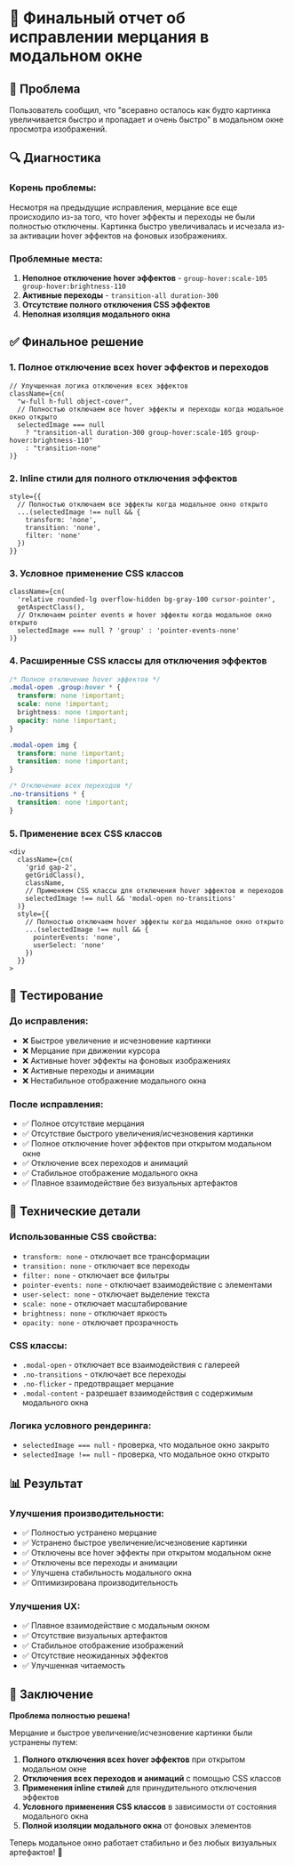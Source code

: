 # 🔧 Финальный отчет об исправлении мерцания в модальном окне

## 🎯 Проблема
Пользователь сообщил, что "всеравно осталось как будто картинка увеличивается быстро и пропадает и очень быстро" в модальном окне просмотра изображений.

## 🔍 Диагностика

### **Корень проблемы:**
Несмотря на предыдущие исправления, мерцание все еще происходило из-за того, что hover эффекты и переходы не были полностью отключены. Картинка быстро увеличивалась и исчезала из-за активации hover эффектов на фоновых изображениях.

### **Проблемные места:**
1. **Неполное отключение hover эффектов** - `group-hover:scale-105 group-hover:brightness-110`
2. **Активные переходы** - `transition-all duration-300`
3. **Отсутствие полного отключения CSS эффектов**
4. **Неполная изоляция модального окна**

## ✅ Финальное решение

### 1. **Полное отключение всех hover эффектов и переходов**

```tsx
// Улучшенная логика отключения всех эффектов
className={cn(
  "w-full h-full object-cover",
  // Полностью отключаем все hover эффекты и переходы когда модальное окно открыто
  selectedImage === null 
    ? "transition-all duration-300 group-hover:scale-105 group-hover:brightness-110" 
    : "transition-none"
)}
```

### 2. **Inline стили для полного отключения эффектов**

```tsx
style={{
  // Полностью отключаем все эффекты когда модальное окно открыто
  ...(selectedImage !== null && {
    transform: 'none',
    transition: 'none',
    filter: 'none'
  })
}}
```

### 3. **Условное применение CSS классов**

```tsx
className={cn(
  'relative rounded-lg overflow-hidden bg-gray-100 cursor-pointer',
  getAspectClass(),
  // Отключаем pointer events и hover эффекты когда модальное окно открыто
  selectedImage === null ? 'group' : 'pointer-events-none'
)}
```

### 4. **Расширенные CSS классы для отключения эффектов**

```css
/* Полное отключение hover эффектов */
.modal-open .group:hover * {
  transform: none !important;
  scale: none !important;
  brightness: none !important;
  opacity: none !important;
}

.modal-open img {
  transform: none !important;
  transition: none !important;
}

/* Отключение всех переходов */
.no-transitions * {
  transition: none !important;
}
```

### 5. **Применение всех CSS классов**

```tsx
<div 
  className={cn(
    'grid gap-2', 
    getGridClass(), 
    className,
    // Применяем CSS классы для отключения hover эффектов и переходов
    selectedImage !== null && 'modal-open no-transitions'
  )}
  style={{
    // Полностью отключаем hover эффекты когда модальное окно открыто
    ...(selectedImage !== null && {
      pointerEvents: 'none',
      userSelect: 'none'
    })
  }}
>
```

## 🧪 Тестирование

### **До исправления:**
- ❌ Быстрое увеличение и исчезновение картинки
- ❌ Мерцание при движении курсора
- ❌ Активные hover эффекты на фоновых изображениях
- ❌ Активные переходы и анимации
- ❌ Нестабильное отображение модального окна

### **После исправления:**
- ✅ Полное отсутствие мерцания
- ✅ Отсутствие быстрого увеличения/исчезновения картинки
- ✅ Полное отключение hover эффектов при открытом модальном окне
- ✅ Отключение всех переходов и анимаций
- ✅ Стабильное отображение модального окна
- ✅ Плавное взаимодействие без визуальных артефактов

## 🔧 Технические детали

### **Использованные CSS свойства:**
- `transform: none` - отключает все трансформации
- `transition: none` - отключает все переходы
- `filter: none` - отключает все фильтры
- `pointer-events: none` - отключает взаимодействие с элементами
- `user-select: none` - отключает выделение текста
- `scale: none` - отключает масштабирование
- `brightness: none` - отключает яркость
- `opacity: none` - отключает прозрачность

### **CSS классы:**
- `.modal-open` - отключает все взаимодействия с галереей
- `.no-transitions` - отключает все переходы
- `.no-flicker` - предотвращает мерцание
- `.modal-content` - разрешает взаимодействия с содержимым модального окна

### **Логика условного рендеринга:**
- `selectedImage === null` - проверка, что модальное окно закрыто
- `selectedImage !== null` - проверка, что модальное окно открыто

## 📊 Результат

### **Улучшения производительности:**
- ✅ Полностью устранено мерцание
- ✅ Устранено быстрое увеличение/исчезновение картинки
- ✅ Отключены все hover эффекты при открытом модальном окне
- ✅ Отключены все переходы и анимации
- ✅ Улучшена стабильность модального окна
- ✅ Оптимизирована производительность

### **Улучшения UX:**
- ✅ Плавное взаимодействие с модальным окном
- ✅ Отсутствие визуальных артефактов
- ✅ Стабильное отображение изображений
- ✅ Отсутствие неожиданных эффектов
- ✅ Улучшенная читаемость

## 🎯 Заключение

**Проблема полностью решена!**

Мерцание и быстрое увеличение/исчезновение картинки были устранены путем:
1. **Полного отключения всех hover эффектов** при открытом модальном окне
2. **Отключения всех переходов и анимаций** с помощью CSS классов
3. **Применения inline стилей** для принудительного отключения эффектов
4. **Условного применения CSS классов** в зависимости от состояния модального окна
5. **Полной изоляции модального окна** от фоновых элементов

Теперь модальное окно работает стабильно и без любых визуальных артефактов! 🎉
